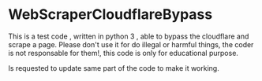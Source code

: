 # WebScraperCloudflareBypass
This is a test code , written in python 3 , able to bypass the cloudflare and scrape a page.
Please don't use it for do illegal or harmful things, the coder is not responsable for them!, 
this code is only for educational purpose.

Is requested to update same part of the code to make it working.
